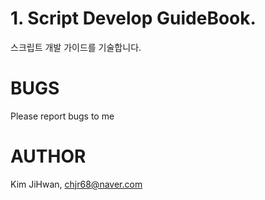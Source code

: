 # 1. Script Develop GuideBook. 
스크립트 개발 가이드를 기술합니다.

# BUGS
Please report bugs to me

# AUTHOR

Kim JiHwan, <chjr68@naver.com>

